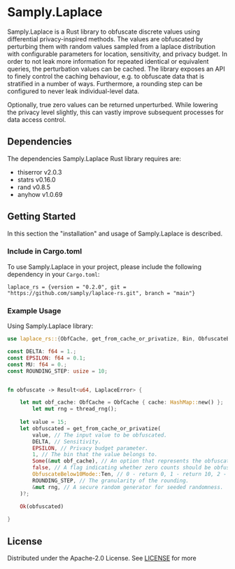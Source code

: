 # Samply.Laplace

Samply.Laplace is a Rust library to obfuscate discrete values using differential privacy-inspired methods.
The values are obfuscated by perturbing them with random values sampled from a laplace distribution with configurable parameters for location, sensitivity, and privacy budget. In order to not leak more information for repeated identical or equivalent queries, the perturbation values can be cached. The library exposes an API to finely control the caching behaviour, e.g. to obfuscate data that is stratified in a number of ways. Furthermore, a rounding step can be configured to never leak individual-level data.  

Optionally, true zero values can be returned unperturbed. While lowering the privacy level slightly, this can vastly improve subsequent processes for data access control.

## Dependencies

The dependencies Samply.Laplace Rust library requires are:
- thiserror v2.0.3
- statrs v0.16.0
- rand v0.8.5
- anyhow v1.0.69

## Getting Started

In this section the "installation" and usage of Samply.Laplace is described.

### Include in Cargo.toml

To use Samply.Laplace in your project, please include the following dependency in your `Cargo.toml`:

```
laplace_rs = {version = "0.2.0", git = "https://github.com/samply/laplace-rs.git", branch = "main"}
```

### Example Usage

Using Samply.Laplace library:

```rust
use laplace_rs::{ObfCache, get_from_cache_or_privatize, Bin, ObfuscateBelow10Mode};

const DELTA: f64 = 1.;
const EPSILON: f64 = 0.1;
const MU: f64 = 0.;
const ROUNDING_STEP: usize = 10;


fn obfuscate -> Result<u64, LaplaceError> {

	let mut obf_cache: ObfCache = ObfCache { cache: HashMap::new() };
        let mut rng = thread_rng();
	
	let value = 15;
	let obfuscated = get_from_cache_or_privatize(
	    value, // The input value to be obfuscated.
	    DELTA, // Sensitivity.
	    EPSILON, // Privacy budget parameter.
	    1, // The bin that the value belongs to.
	    Some(&mut obf_cache), // An option that represents the obfuscation cache.
	    false, // A flag indicating whether zero counts should be obfuscated.
	    ObfuscateBelow10Mode::Ten, // 0 - return 0, 1 - return 10, 2 - obfuscate using Laplace distribution and rounding
	    ROUNDING_STEP, // The granularity of the rounding.
	    &mut rng, // A secure random generator for seeded randomness.
	)?;
	
	Ok(obfuscated)

}
```

## License

Distributed under the Apache-2.0 License. See [LICENSE](LICENSE) for more 


